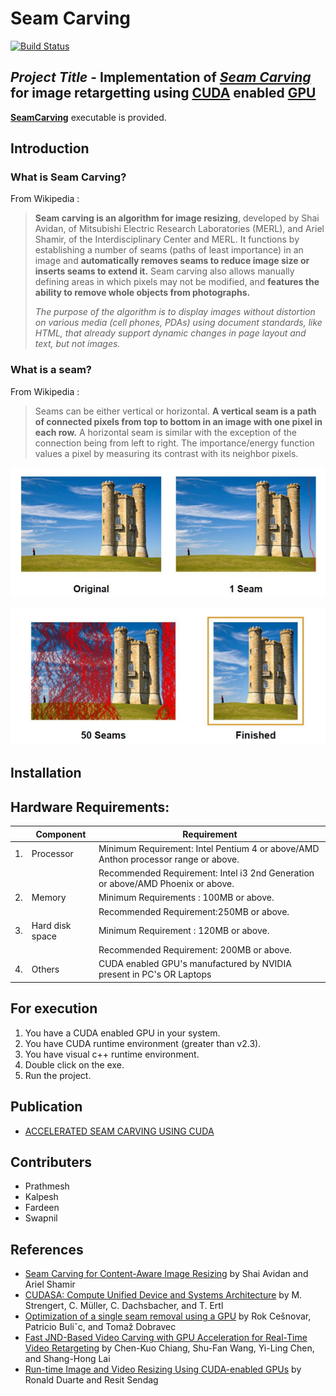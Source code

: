 # Seam Carving

[![Build Status][travis-image]][travis-url]

## *Project Title* - Implementation of [*Seam Carving*](https://en.wikipedia.org/wiki/Seam_carving) for image retargetting using [CUDA](https://en.wikipedia.org/wiki/CUDA) enabled [GPU](https://en.wikipedia.org/wiki/Graphics_processing_unit)

[**SeamCarving**](https://github.com/kalpeshdusane/Seam-Carving-B.E.-Project/blob/master/Project%20exe/SeamCarving.exe) executable is provided.

## Introduction

### What is Seam Carving?

From Wikipedia :

>**Seam carving is an algorithm for image resizing**, developed by Shai Avidan, of Mitsubishi
Electric Research Laboratories (MERL), and Ariel Shamir, of the Interdisciplinary Center and MERL. It
functions by establishing a number of seams (paths of least importance) in an image and **automatically
removes seams to reduce image size or inserts seams to extend it.** Seam carving also allows manually
defining areas in which pixels may not be modified, and **features the ability to remove whole objects from
photographs.** 
>
>*The purpose of the algorithm is to display images without distortion on various media (cell
phones, PDAs) using document standards, like HTML, that already support dynamic changes in page
layout and text, but not images.*

### What is a seam?

From Wikipedia :

>Seams can be either vertical or horizontal. **A vertical seam is a path of connected pixels from top
to bottom in an image with one pixel in each row.** A horizontal seam is similar with the exception of the
connection being from left to right. The importance/energy function values a pixel by measuring its
contrast with its neighbor pixels.

![image](readmeImage/seam1.png)

![image](readmeImage/seam2.png)

## Installation

## Hardware Requirements:

| | Component | Requirement |
|--|--|--|
|1.| Processor |  Minimum Requirement: Intel Pentium 4 or above/AMD Anthon processor range or above.|
| | | Recommended Requirement: Intel i3 2nd Generation or above/AMD Phoenix or above. |
|2.|Memory | Minimum Requirements : 100MB or above. |
| | | Recommended Requirement:250MB or above. |
|3.|Hard disk space | Minimum Requirement : 120MB or above. |
| | | Recommended Requirement: 200MB or above. |
|4.|Others| CUDA enabled GPU's manufactured by NVIDIA present in PC's OR Laptops |

## For execution

1) You have a CUDA enabled GPU in your system.
2) You have CUDA runtime environment (greater than v2.3).
3) You have visual c++ runtime environment.
4) Double click on the exe.
5) Run the project.

## Publication 

- [ACCELERATED SEAM CARVING USING CUDA](https://ijret.org/volumes/2014v03/i10/IJRET20140310048.pdf)

## Contributers

-	Prathmesh
-	Kalpesh
-	Fardeen
- Swapnil

## References

- [Seam Carving for Content-Aware Image Resizing](https://dl.acm.org/citation.cfm?id=1276390) by Shai Avidan and Ariel Shamir
- [CUDASA: Compute Unified Device and Systems Architecture](https://dl.acm.org/citation.cfm?id=2386183) by M. Strengert, C. Müller, C. Dachsbacher, and T. Ertl 
- [Optimization of a single seam removal using a GPU](http://worldcomp-proceedings.com/proc/p2011/PDP3497.pdf) by Rok Cešnovar, Patricio Buliˇc, and Tomaž Dobravec
- [Fast JND-Based Video Carving with GPU Acceleration for Real-Time Video Retargeting](https://ieeexplore.ieee.org/document/5229299/) by Chen-Kuo Chiang, Shu-Fan Wang, Yi-Ling Chen, and Shang-Hong Lai
- [Run-time Image and Video Resizing Using CUDA-enabled GPUs](https://www.semanticscholar.org/paper/Run-time-Image-and-Video-Resizing-Using-GPUs-Duarte-Sendag/c3330696213035ed2d9818c44375cd68604e0a44) by Ronald Duarte and Resit Sendag

<!-- Markdown link & img dfn's -->
[travis-image]: https://img.shields.io/travis/dbader/node-datadog-metrics/master.svg?style=flat-square
[travis-url]: https://travis-ci.org/dbader/node-datadog-metrics

